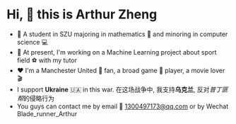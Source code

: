# Hi, 👋 this is Arthur Zheng
- :monocle_face: A student in SZU majoring in  mathematics :triangular_ruler: and minoring in computer science :computer:
- :tada: At present, I'm working on a Machine Learning project about sport field :soccer: with my tutor
- :hearts: I'm a Manchester United :japanese_ogre: fan, a broad game :game_die: player, a movie lover :clapper:
- I support **Ukraine** :ukraine: in this war.
在这场战争中, 我支持**乌克兰**, 反对*普丁匪帮*的侵略行为
- You guys can contact me by email :email: 1300497173@qq.com or by Wechat Blade_runner_Arthur

<!---
AmoyZjm/AmoyZjm is a ✨ special ✨ repository because its `README.md` (this file) appears on your GitHub profile.
You can click the Preview link to take a look at your changes.
--->
